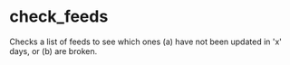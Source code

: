 check_feeds
===========

Checks a list of feeds to see which ones (a) have not been updated in &#39;x&#39; days, or (b) are broken.